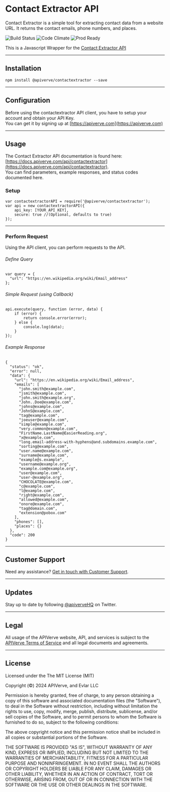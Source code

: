 Contact Extractor API
============

Contact Extractor is a simple tool for extracting contact data from a website URL. It returns the contact emails, phone numbers, and places.

![Build Status](https://img.shields.io/badge/build-passing-green)
![Code Climate](https://img.shields.io/badge/maintainability-B-purple)
![Prod Ready](https://img.shields.io/badge/production-ready-blue)

This is a Javascript Wrapper for the [Contact Extractor API](https://apiverve.com/marketplace/api/contactextractor)

---

## Installation
	npm install @apiverve/contactextractor --save

---

## Configuration

Before using the contactextractor API client, you have to setup your account and obtain your API Key.  
You can get it by signing up at [https://apiverve.com](https://apiverve.com)

---

## Usage

The Contact Extractor API documentation is found here: [https://docs.apiverve.com/api/contactextractor](https://docs.apiverve.com/api/contactextractor).  
You can find parameters, example responses, and status codes documented here.

### Setup

```
var contactextractorAPI = require('@apiverve/contactextractor');
var api = new contactextractorAPI({
    api_key: [YOUR_API_KEY],
    secure: true //(Optional, defaults to true)
});
```

---


### Perform Request
Using the API client, you can perform requests to the API.

###### Define Query

```
var query = {
  "url": "https://en.wikipedia.org/wiki/Email_address"
};
```

###### Simple Request (using Callback)

```
api.execute(query, function (error, data) {
    if (error) {
        return console.error(error);
    } else {
        console.log(data);
    }
});
```

###### Example Response

```
{
  "status": "ok",
  "error": null,
  "data": {
    "url": "https://en.wikipedia.org/wiki/Email_address",
    "emails": [
      "john.smith@example.com",
      "jsmith@example.com",
      "john.smith@example.org",
      "John..Doe@example.com",
      "johns@example.com",
      "JohnS@example.com",
      "tag@example.com",
      "joeuser@example.com",
      "simple@example.com",
      "very.common@example.com",
      "FirstName.LastName@EasierReading.org",
      "x@example.com",
      "long.email-address-with-hyphens@and.subdomains.example.com",
      "sorting@example.com",
      "user.name@example.com",
      "surname@example.com",
      "example@s.example",
      "username@example.org",
      "example.com@example.org",
      "user@example.com",
      "user-@example.org",
      "CHOCOLATE@example.com",
      "c@example.com",
      "l@example.com",
      "right@example.com",
      "allowed@example.com",
      "onore@example.com",
      "tag@domain.com",
      "extension@pobox.com"
    ],
    "phones": [],
    "places": {}
  },
  "code": 200
}
```

---

## Customer Support

Need any assistance? [Get in touch with Customer Support](https://apiverve.com/contact).

---

## Updates
Stay up to date by following [@apiverveHQ](https://twitter.com/apiverveHQ) on Twitter.

---

## Legal

All usage of the APIVerve website, API, and services is subject to the [APIVerve Terms of Service](https://apiverve.com/terms) and all legal documents and agreements.

---

## License
Licensed under the The MIT License (MIT)

Copyright (&copy;) 2024 APIVerve, and Evlar LLC

Permission is hereby granted, free of charge, to any person obtaining a copy of this software and associated documentation files (the "Software"), to deal in the Software without restriction, including without limitation the rights to use, copy, modify, merge, publish, distribute, sublicense, and/or sell copies of the Software, and to permit persons to whom the Software is furnished to do so, subject to the following conditions:

The above copyright notice and this permission notice shall be included in all copies or substantial portions of the Software.

THE SOFTWARE IS PROVIDED "AS IS", WITHOUT WARRANTY OF ANY KIND, EXPRESS OR IMPLIED, INCLUDING BUT NOT LIMITED TO THE WARRANTIES OF MERCHANTABILITY, FITNESS FOR A PARTICULAR PURPOSE AND NONINFRINGEMENT. IN NO EVENT SHALL THE AUTHORS OR COPYRIGHT HOLDERS BE LIABLE FOR ANY CLAIM, DAMAGES OR OTHER LIABILITY, WHETHER IN AN ACTION OF CONTRACT, TORT OR OTHERWISE, ARISING FROM, OUT OF OR IN CONNECTION WITH THE SOFTWARE OR THE USE OR OTHER DEALINGS IN THE SOFTWARE.